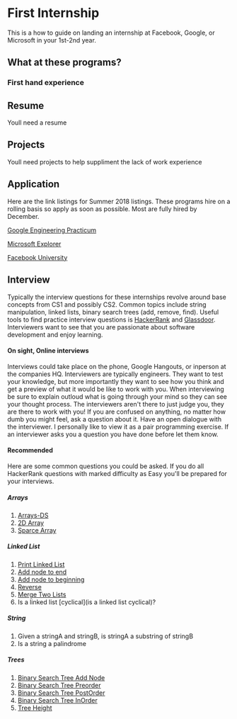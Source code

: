 # First Internship
This is a how to guide on landing an internship at Facebook, Google, or Microsoft in your 1st-2nd year.

## What at these programs?

### First hand experience

## Resume
Youll need a resume

## Projects
Youll need projects to help suppliment the lack of work experience

## Application
Here are the link listings for Summer 2018 listings. These programs hire on a rolling basis so apply as soon as possible. Most are fully hired by December. 

[Google Engineering Practicum](https://careers.google.com/jobs#!t=jo&jid=/google/engineering-practicum-intern-summer-2018-1600-amphitheatre-pkwy-mountain-view-ca-2785420182&)

[Microsoft Explorer](https://careers.microsoft.com/students/explore)

[Facebook University](https://www.facebook.com/careers/university/fbueng)

## Interview
Typically the interview questions for these internships revolve around base concepts from CS1 and possibly CS2. Common topics include string manipulation, linked lists, binary search trees (add, remove, find). Useful tools to find practice interview questions is [HackerRank](https://www.hackerrank.com) and [Glassdoor](https://www.glassdoor.com). Interviewers want to see that you are passionate about software development and enjoy learning. 

#### On sight, Online interviews
Interviews could take place on the phone, Google Hangouts, or inperson at the companies HQ. Interviewers are typically engineers. They want to test your knowledge, but more importantly they want to see how you think and get a preview of what it would be like to work with you. When interviewing be sure to explain outloud what is going through your mind so they can see your thought process. The interviewers aren't there to just judge you, they are there to work with you! If you are confused on anything, no matter how dumb you might feel, ask a question about it. Have an open dialogue with the interviewer. I personally like to view it as a pair programming exercise. 
If an interviewer asks you a question you have done before let them know.

#### Recommended
Here are some common questions you could be asked. If you do all HackerRank questions with marked difficulty as Easy you'll be prepared for your interviews. 
##### Arrays
1. [Arrays-DS](https://www.hackerrank.com/challenges/arrays-ds)
2. [2D Array](https://www.hackerrank.com/challenges/2d-array)
3. [Sparce Array](https://www.hackerrank.com/challenges/sparse-arrays)
##### Linked List
1. [Print Linked List](https://www.hackerrank.com/challenges/print-the-elements-of-a-linked-list)
2. [Add node to end](https://www.hackerrank.com/challenges/insert-a-node-at-the-tail-of-a-linked-list)
3. [Add node to beginning](https://www.hackerrank.com/challenges/insert-a-node-at-the-head-of-a-linked-list)
4. [Reverse](https://www.hackerrank.com/challenges/reverse-a-linked-list)
5. [Merge Two Lists](https://www.hackerrank.com/challenges/merge-two-sorted-linked-lists)
6. Is a linked list [cyclical](is a linked list cyclical)? 
##### String
1. Given a stringA and stringB, is stringA a substring of stringB
2. Is a string a palindrome
##### Trees
1. [Binary Search Tree Add Node](https://www.hackerrank.com/challenges/binary-search-tree-insertion)
2. [Binary Search Tree Preorder](https://www.hackerrank.com/challenges/tree-preorder-traversal)
3. [Binary Search Tree PostOrder](https://www.hackerrank.com/challenges/tree-postorder-traversal)
4. [Binary Search Tree InOrder](https://www.hackerrank.com/challenges/tree-inorder-traversal)
5. [Tree Height](https://www.hackerrank.com/challenges/tree-height-of-a-binary-tree)

